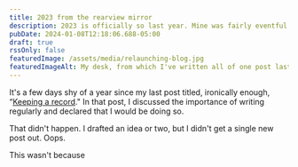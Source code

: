 ```yaml
---
title: 2023 from the rearview mirror
description: 2023 is officially so last year. Mine was fairly eventful.
pubDate: 2024-01-08T12:18:06.688-05:00
draft: true
rssOnly: false
featuredImage: /assets/media/relaunching-blog.jpg
featuredImageAlt: My desk, from which I've written all of one post last year.
---
```

It's a few days shy of a year since my last post titled, ironically enough, “[Keeping a record](https://charlesvillard.co/blog/2023-02-05-keeping-a-record/)." In that post, I discussed the importance of writing regularly and declared that I would be doing so.


That didn't happen. I drafted an idea or two, but I didn't get a single new post out. Oops.

This wasn't because
